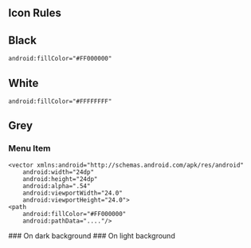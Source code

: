 ## Icon Rules
## Black
    android:fillColor="#FF000000"
## White
    android:fillColor="#FFFFFFFF"
## Grey
### Menu Item
    <vector xmlns:android="http://schemas.android.com/apk/res/android"
        android:width="24dp"
        android:height="24dp"
        android:alpha=".54"
        android:viewportWidth="24.0"
        android:viewportHeight="24.0">
    <path
        android:fillColor="#FF000000"
        android:pathData="...."/>
</vector>
### On dark background
    <vector xmlns:android="http://schemas.android.com/apk/res/android"
        android:width="24dp"
        android:height="24dp"
        android:alpha="0.38"
        android:viewportHeight="24.0"
        android:viewportWidth="24.0">
    <path
        android:fillColor="#FFFFFFFF"
        android:pathData="...."/>
</vector>
### On light background
    <vector xmlns:android="http://schemas.android.com/apk/res/android"
        android:width="24dp"
        android:height="24dp"
        android:alpha="0.38"
        android:viewportHeight="24.0"
        android:viewportWidth="24.0">
    <path
        android:fillColor="#FF000000"
        android:pathData="..."/>
</vector>



